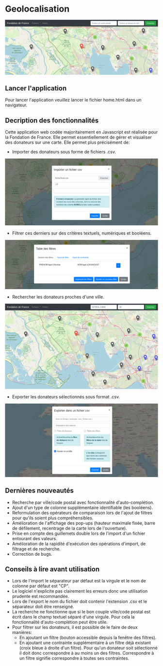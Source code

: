 # Geolocalisation

![Bannière](screenshots/banniere.png?raw=true "Bannière")

## Lancer l'application
Pour lancer l'application veuillez lancer le fichier home.html dans un navigateur.

## Decription des fonctionnalités
Cette application web codée majoritairement en Javascript est réalisée pour la Fondation de France. Elle permet essentiellement de gérer et visualiser des donateurs sur une carte.
Elle permet plus précisément de:
- Importer des donateurs sous forme de fichiers .csv.

![Import](screenshots/import.png?raw=true "Import")

- Filtrer ces derniers sur des critères textuels, numériques et booléens.

![Filtres](screenshots/filtres.png?raw=true "Filtres")

- Rechercher les donateurs proches d'une ville.

![Recherche](screenshots/recherche.png?raw=true "Recherche")

- Exporter les donateurs sélectionnés sous format .csv.

![Export](screenshots/export.png?raw=true "Export")

## Dernières nouveautés
- Recherche par ville/code postal avec fonctionnalité d'auto-complétion.
- Ajout d'un type de colonne supplémentaire identifiable (les booléens).
- Reformulation des opérateurs de comparaison lors de l'ajout de filtres pour qu'ils soient plus compréhensibles.
- Amélioration de l'affichage des pop-ups (hauteur maximale fixée, barre de défilement,
recentrage de la carte lors de l'ouverture).
- Prise en compte des guillemets double lors de l'import d'un fichier entourant des valeurs.
- Amélioration de la rapidité d'exécution des opérations d'import, de filtrage et de recherche.
- Correction de bugs.

## Conseils à lire avant utilisation
- Lors de l'import le séparateur par défaut est la virgule et le nom de colonne par défaut est "CP".
- Le logiciel n'explicite pas clairement les erreurs donc une utilisation prudente est recommandée.
- Lors de l'export le nom du fichier doit contenir l'extension .csv et le séparateur doit être renseigné.
- La recherche ne fonctionne que si le bon couple ville/code postal est écrit dans le champ textuel séparé
d'une virgule. Pour cela la fonctionnalité d'auto-complétion peut être utile.
- Pour filtrer sur les donateurs, il est possible de le faire de deux manières:
	- En ajoutant un filtre (bouton accessible depuis la fenêtre des filtres).
	- En ajoutant une contrainte supplémentaire à un filtre déjà existant (croix bleue à droite d'un filtre).
Pour qu'un donateur soit sélectionné il doit donc correspondre à au moins un des filtres. 
Correspondre à un filtre signifie correspondre à toutes ses contraintes.

